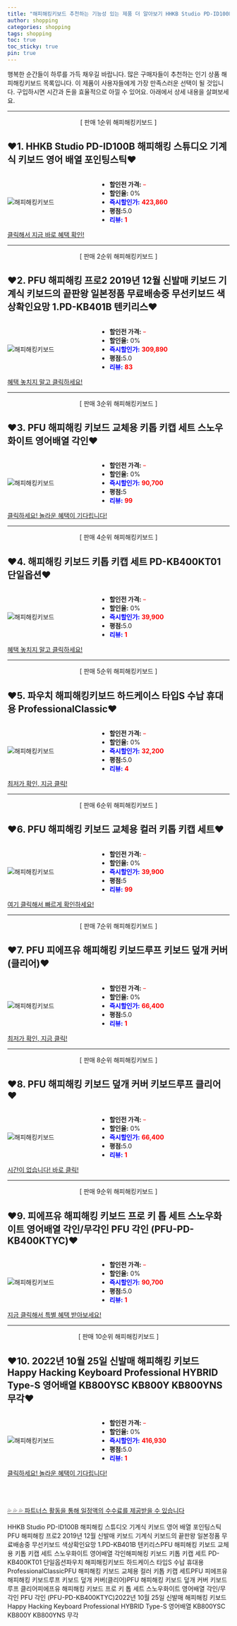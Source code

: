 ```yaml
---
title: "해피해킹키보드 추천하는 기능성 있는 제품 더 알아보기 HHKB Studio PD-ID100B 해피해킹 스튜디오"
author: shopping
categories: shopping
tags: shopping
toc: true
toc_sticky: true
pin: true
---
```

행복한 순간들이 하루를 가득 채우길 바랍니다. 많은 구매자들이 추천하는 인기 상품 해피해킹키보드 목록입니다. 이 제품이 사용자들에게 가장 만족스러운 선택이 될 것입니다. 구입하시면 시간과 돈을 효율적으로 아낄 수 있어요. 아래에서 상세 내용을 살펴보세요.

---
<p class="toplist" style="margin: 0 auto; display: block; width: fit-content;">[ 판매 1순위 해피해킹키보드 ]</p>

<h2><strong>❤️1. HHKB Studio PD-ID100B 해피해킹 스튜디오 기계식 키보드 영어 배열 포인팅스틱❤️</strong></h2>

<div style="display: flex; align-items: center;">
    <div style="flex: 0.4;">
        <img src="https://thumbnail8.coupangcdn.com/thumbnails/remote/230x230ex/image/vendor_inventory/f05c/1f6c3e9a0f13b155a04ee8363cb562d786cdcc84daacceacd9e206220d8a.jpg" alt="해피해킹키보드" style="max-width: 100%;">
    </div>
    <div style="flex: 0.6; margin-left: 10px;">
        <ul>
            <li><strong>할인전 가격:</strong> <del style="color: red;">-</del></li>
            <li><strong>할인율:</strong> 0%</li>
            <li><span style='color:blue'><strong>즉시할인가:</strong></span> <span style='color:red'><strong>423,860</strong></span></li>
            <li><strong>평점:</strong>5.0</li>
            <li><span style='color:blue'><strong>리뷰:</strong></span> <span style='color:red'><strong>1</strong></span></li>
        </ul>
    </div>
</div>
<div class="center">
    <a href="https://William4Davisa.github.io?lptag=AF9450613&subid=githubio&pageKey=7830108138&traceid=V0-153&itemId=21294011455&vendorItemId=89911383575" class="myButton">
        클릭해서 지금 바로 혜택 확인!
    </a>
</div>


---
<p class="toplist" style="margin: 0 auto; display: block; width: fit-content;">[ 판매 2순위 해피해킹키보드 ]</p>

<h2><strong>❤️2. PFU 해피해킹 프로2 2019년 12월 신발매 키보드 기계식 키보드의 끝판왕 일본정품 무료배송중 무선키보드 색상확인요망 1.PD-KB401B 텐키리스❤️</strong></h2>

<div style="display: flex; align-items: center;">
    <div style="flex: 0.4;">
        <img src="https://thumbnail8.coupangcdn.com/thumbnails/remote/230x230ex/image/vendor_inventory/6206/2e1d78dd5f4d873035090377762f987d657239894d19e3b96796914fa5b9.jpg" alt="해피해킹키보드" style="max-width: 100%;">
    </div>
    <div style="flex: 0.6; margin-left: 10px;">
        <ul>
            <li><strong>할인전 가격:</strong> <del style="color: red;">-</del></li>
            <li><strong>할인율:</strong> 0%</li>
            <li><span style='color:blue'><strong>즉시할인가:</strong></span> <span style='color:red'><strong>309,890</strong></span></li>
            <li><strong>평점:</strong>5.0</li>
            <li><span style='color:blue'><strong>리뷰:</strong></span> <span style='color:red'><strong>83</strong></span></li>
        </ul>
    </div>
</div>
<div class="center">
    <a href="https://William4Davisa.github.io?lptag=AF9450613&subid=githubio&pageKey=1096171387&traceid=V0-153&itemId=2053851135&vendorItemId=70053150562" class="myButton">
        혜택 놓치지 말고 클릭하세요!
    </a>
</div>


---
<p class="toplist" style="margin: 0 auto; display: block; width: fit-content;">[ 판매 3순위 해피해킹키보드 ]</p>

<h2><strong>❤️3. PFU 해피해킹 키보드 교체용 키톱 키캡 세트 스노우화이트 영어배열 각인❤️</strong></h2>

<div style="display: flex; align-items: center;">
    <div style="flex: 0.4;">
        <img src="https://thumbnail8.coupangcdn.com/thumbnails/remote/230x230ex/image/vendor_inventory/e458/4e0c878a75b886126c4b33793ee17453f30e1b378d0f3d059887e32b9b10.jpg" alt="해피해킹키보드" style="max-width: 100%;">
    </div>
    <div style="flex: 0.6; margin-left: 10px;">
        <ul>
            <li><strong>할인전 가격:</strong> <del style="color: red;">-</del></li>
            <li><strong>할인율:</strong> 0%</li>
            <li><span style='color:blue'><strong>즉시할인가:</strong></span> <span style='color:red'><strong>90,700</strong></span></li>
            <li><strong>평점:</strong>5</li>
            <li><span style='color:blue'><strong>리뷰:</strong></span> <span style='color:red'><strong>99</strong></span></li>
        </ul>
    </div>
</div>
<div class="center">
    <a href="https://William4Davisa.github.io?lptag=AF9450613&subid=githubio&pageKey=7107554922&traceid=V0-153&itemId=17758533192&vendorItemId=84922877628" class="myButton">
        클릭하세요! 놀라운 혜택이 기다립니다!
    </a>
</div>


---
<p class="toplist" style="margin: 0 auto; display: block; width: fit-content;">[ 판매 4순위 해피해킹키보드 ]</p>

<h2><strong>❤️4. 해피해킹 키보드 키톱 키캡 세트 PD-KB400KT01 단일옵션❤️</strong></h2>

<div style="display: flex; align-items: center;">
    <div style="flex: 0.4;">
        <img src="https://thumbnail6.coupangcdn.com/thumbnails/remote/230x230ex/image/vendor_inventory/57ab/bf8a43967700eb813a5edde57b471a3cad77037e375838d8e99082d9db88.jpeg" alt="해피해킹키보드" style="max-width: 100%;">
    </div>
    <div style="flex: 0.6; margin-left: 10px;">
        <ul>
            <li><strong>할인전 가격:</strong> <del style="color: red;">-</del></li>
            <li><strong>할인율:</strong> 0%</li>
            <li><span style='color:blue'><strong>즉시할인가:</strong></span> <span style='color:red'><strong>39,900</strong></span></li>
            <li><strong>평점:</strong>5.0</li>
            <li><span style='color:blue'><strong>리뷰:</strong></span> <span style='color:red'><strong>1</strong></span></li>
        </ul>
    </div>
</div>
<div class="center">
    <a href="https://William4Davisa.github.io?lptag=AF9450613&subid=githubio&pageKey=4879971791&traceid=V0-153&itemId=6352726199&vendorItemId=84648875905" class="myButton">
        혜택 놓치지 말고 클릭하세요!
    </a>
</div>


---
<p class="toplist" style="margin: 0 auto; display: block; width: fit-content;">[ 판매 5순위 해피해킹키보드 ]</p>

<h2><strong>❤️5. 파우치 해피해킹키보드 하드케이스 타입S 수납 휴대용 ProfessionalClassic❤️</strong></h2>

<div style="display: flex; align-items: center;">
    <div style="flex: 0.4;">
        <img src="https://thumbnail10.coupangcdn.com/thumbnails/remote/230x230ex/image/vendor_inventory/aa6b/8073b1d0817ff3588a1116ede63971598628848cb79ee5f82939aad51417.jpg" alt="해피해킹키보드" style="max-width: 100%;">
    </div>
    <div style="flex: 0.6; margin-left: 10px;">
        <ul>
            <li><strong>할인전 가격:</strong> <del style="color: red;">-</del></li>
            <li><strong>할인율:</strong> 0%</li>
            <li><span style='color:blue'><strong>즉시할인가:</strong></span> <span style='color:red'><strong>32,200</strong></span></li>
            <li><strong>평점:</strong>5.0</li>
            <li><span style='color:blue'><strong>리뷰:</strong></span> <span style='color:red'><strong>4</strong></span></li>
        </ul>
    </div>
</div>
<div class="center">
    <a href="https://William4Davisa.github.io?lptag=AF9450613&subid=githubio&pageKey=6291801428&traceid=V0-153&itemId=12967049449&vendorItemId=80231104487" class="myButton">
        최저가 확인, 지금 클릭!
    </a>
</div>


---
<p class="toplist" style="margin: 0 auto; display: block; width: fit-content;">[ 판매 6순위 해피해킹키보드 ]</p>

<h2><strong>❤️6. PFU 해피해킹 키보드 교체용 컬러 키톱 키캡 세트❤️</strong></h2>

<div style="display: flex; align-items: center;">
    <div style="flex: 0.4;">
        <img src="https://thumbnail7.coupangcdn.com/thumbnails/remote/230x230ex/image/vendor_inventory/f2d0/6c9d17ded8990e9ee60d71a70c1a3303685d5a41109a6e40a5aec2c32884.jpg" alt="해피해킹키보드" style="max-width: 100%;">
    </div>
    <div style="flex: 0.6; margin-left: 10px;">
        <ul>
            <li><strong>할인전 가격:</strong> <del style="color: red;">-</del></li>
            <li><strong>할인율:</strong> 0%</li>
            <li><span style='color:blue'><strong>즉시할인가:</strong></span> <span style='color:red'><strong>39,900</strong></span></li>
            <li><strong>평점:</strong>5</li>
            <li><span style='color:blue'><strong>리뷰:</strong></span> <span style='color:red'><strong>99</strong></span></li>
        </ul>
    </div>
</div>
<div class="center">
    <a href="https://William4Davisa.github.io?lptag=AF9450613&subid=githubio&pageKey=7201006683&traceid=V0-153&itemId=18202300829&vendorItemId=85350722058" class="myButton">
        여기 클릭해서 빠르게 확인하세요!
    </a>
</div>


---
<p class="toplist" style="margin: 0 auto; display: block; width: fit-content;">[ 판매 7순위 해피해킹키보드 ]</p>

<h2><strong>❤️7. PFU 피에프유 해피해킹 키보드루프 키보드 덮개 커버(클리어)❤️</strong></h2>

<div style="display: flex; align-items: center;">
    <div style="flex: 0.4;">
        <img src="https://thumbnail10.coupangcdn.com/thumbnails/remote/230x230ex/image/vendor_inventory/8b2b/0ec6d85381cc8915f7f1f8b0c064c1b17cc9b3c08a4511b7de6670b7d67f.jpeg" alt="해피해킹키보드" style="max-width: 100%;">
    </div>
    <div style="flex: 0.6; margin-left: 10px;">
        <ul>
            <li><strong>할인전 가격:</strong> <del style="color: red;">-</del></li>
            <li><strong>할인율:</strong> 0%</li>
            <li><span style='color:blue'><strong>즉시할인가:</strong></span> <span style='color:red'><strong>66,400</strong></span></li>
            <li><strong>평점:</strong>5.0</li>
            <li><span style='color:blue'><strong>리뷰:</strong></span> <span style='color:red'><strong>1</strong></span></li>
        </ul>
    </div>
</div>
<div class="center">
    <a href="https://William4Davisa.github.io?lptag=AF9450613&subid=githubio&pageKey=7468993284&traceid=V0-153&itemId=19485189849&vendorItemId=84648872327" class="myButton">
        최저가 확인, 지금 클릭!
    </a>
</div>


---
<p class="toplist" style="margin: 0 auto; display: block; width: fit-content;">[ 판매 8순위 해피해킹키보드 ]</p>

<h2><strong>❤️8. PFU 해피해킹 키보드 덮개 커버 키보드루프 클리어❤️</strong></h2>

<div style="display: flex; align-items: center;">
    <div style="flex: 0.4;">
        <img src="https://thumbnail8.coupangcdn.com/thumbnails/remote/230x230ex/image/vendor_inventory/c467/415f5e9828d5c08c667995b70710bb1d4b817ff2377f6800d55095090caa.jpg" alt="해피해킹키보드" style="max-width: 100%;">
    </div>
    <div style="flex: 0.6; margin-left: 10px;">
        <ul>
            <li><strong>할인전 가격:</strong> <del style="color: red;">-</del></li>
            <li><strong>할인율:</strong> 0%</li>
            <li><span style='color:blue'><strong>즉시할인가:</strong></span> <span style='color:red'><strong>66,400</strong></span></li>
            <li><strong>평점:</strong>5.0</li>
            <li><span style='color:blue'><strong>리뷰:</strong></span> <span style='color:red'><strong>1</strong></span></li>
        </ul>
    </div>
</div>
<div class="center">
    <a href="https://William4Davisa.github.io?lptag=AF9450613&subid=githubio&pageKey=7201669028&traceid=V0-153&itemId=18205179647&vendorItemId=85353505126" class="myButton">
        시간이 없습니다! 바로 클릭!
    </a>
</div>


---
<p class="toplist" style="margin: 0 auto; display: block; width: fit-content;">[ 판매 9순위 해피해킹키보드 ]</p>

<h2><strong>❤️9. 피에프유 해피해킹 키보드 프로 키 톱 세트 스노우화이트 영어배열 각인/무각인 PFU 각인 (PFU-PD-KB400KTYC)❤️</strong></h2>

<div style="display: flex; align-items: center;">
    <div style="flex: 0.4;">
        <img src="https://thumbnail8.coupangcdn.com/thumbnails/remote/230x230ex/image/vendor_inventory/5b76/835468683651fe3a12adfb4a69cfcc6ec68c57e89b4c25423569f18f562a.jpg" alt="해피해킹키보드" style="max-width: 100%;">
    </div>
    <div style="flex: 0.6; margin-left: 10px;">
        <ul>
            <li><strong>할인전 가격:</strong> <del style="color: red;">-</del></li>
            <li><strong>할인율:</strong> 0%</li>
            <li><span style='color:blue'><strong>즉시할인가:</strong></span> <span style='color:red'><strong>90,700</strong></span></li>
            <li><strong>평점:</strong>5.0</li>
            <li><span style='color:blue'><strong>리뷰:</strong></span> <span style='color:red'><strong>1</strong></span></li>
        </ul>
    </div>
</div>
<div class="center">
    <a href="https://William4Davisa.github.io?lptag=AF9450613&subid=githubio&pageKey=7468993338&traceid=V0-153&itemId=19485190001&vendorItemId=84881689132" class="myButton">
        지금 클릭해서 특별 혜택 받아보세요!
    </a>
</div>


---
<p class="toplist" style="margin: 0 auto; display: block; width: fit-content;">[ 판매 10순위 해피해킹키보드 ]</p>

<h2><strong>❤️10. 2022년 10월 25일 신발매 해피해킹 키보드 Happy Hacking Keyboard Professional HYBRID Type-S 영어배열 KB800YSC KB800Y KB800YNS 무각❤️</strong></h2>

<div style="display: flex; align-items: center;">
    <div style="flex: 0.4;">
        <img src="https://thumbnail6.coupangcdn.com/thumbnails/remote/230x230ex/image/vendor_inventory/5f95/15a69be1dd541dbdb8ad26bcb1167d58514a13d93f611c50333b55b4ec51.jpg" alt="해피해킹키보드" style="max-width: 100%;">
    </div>
    <div style="flex: 0.6; margin-left: 10px;">
        <ul>
            <li><strong>할인전 가격:</strong> <del style="color: red;">-</del></li>
            <li><strong>할인율:</strong> 0%</li>
            <li><span style='color:blue'><strong>즉시할인가:</strong></span> <span style='color:red'><strong>416,930</strong></span></li>
            <li><strong>평점:</strong>5.0</li>
            <li><span style='color:blue'><strong>리뷰:</strong></span> <span style='color:red'><strong>1</strong></span></li>
        </ul>
    </div>
</div>
<div class="center">
    <a href="https://William4Davisa.github.io?lptag=AF9450613&subid=githubio&pageKey=6869968041&traceid=V0-153&itemId=16431170639&vendorItemId=83621969318" class="myButton">
        클릭하세요! 놀라운 혜택이 기다립니다!
    </a>
</div>

<br><br><br>[💦 💦 💦 파트너스 활동을 통해 일정액의 수수료를 제공받을 수 있습니다](https://link.coupang.com/a/bcpT2c)<br><br>HHKB Studio PD-ID100B 해피해킹 스튜디오 기계식 키보드 영어 배열 포인팅스틱PFU 해피해킹 프로2 2019년 12월 신발매 키보드 기계식 키보드의 끝판왕 일본정품 무료배송중 무선키보드 색상확인요망 1.PD-KB401B 텐키리스PFU 해피해킹 키보드 교체용 키톱 키캡 세트 스노우화이트 영어배열 각인해피해킹 키보드 키톱 키캡 세트 PD-KB400KT01 단일옵션파우치 해피해킹키보드 하드케이스 타입S 수납 휴대용 ProfessionalClassicPFU 해피해킹 키보드 교체용 컬러 키톱 키캡 세트PFU 피에프유 해피해킹 키보드루프 키보드 덮개 커버(클리어)PFU 해피해킹 키보드 덮개 커버 키보드루프 클리어피에프유 해피해킹 키보드 프로 키 톱 세트 스노우화이트 영어배열 각인/무각인 PFU 각인 (PFU-PD-KB400KTYC)2022년 10월 25일 신발매 해피해킹 키보드 Happy Hacking Keyboard Professional HYBRID Type-S 영어배열 KB800YSC KB800Y KB800YNS 무각